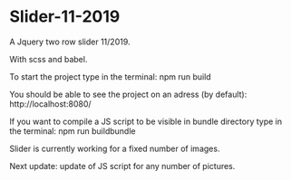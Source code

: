 # Slider-11-2019

A Jquery two row slider 11/2019.

With scss and babel.

To start the project type in the terminal: npm run build

You should be able to see the project on an adress (by default): http://localhost:8080/

If you want to compile a JS script to be visible in bundle directory type in the terminal: npm run buildbundle

Slider is currently working for a fixed number of images.

Next update: update of JS script for any number of pictures.

